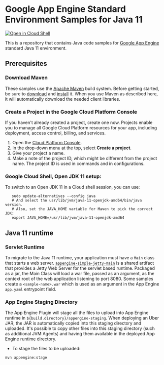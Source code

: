 # Google App Engine Standard Environment Samples for Java 11

<a href="https://console.cloud.google.com/cloudshell/open?git_repo=https://github.com/GoogleCloudPlatform/java-docs-samples&page=editor&open_in_editor=appengine-java11/README.md">
<img alt="Open in Cloud Shell" src ="http://gstatic.com/cloudssh/images/open-btn.png"></a>

This is a repository that contains Java code samples for [Google App Engine][ae-docs]
standard Java 11 environment.

[ae-docs]: https://cloud.google.com/appengine/docs/standard/java11/

## Prerequisites

### Download Maven

These samples use the [Apache Maven][maven] build system. Before getting
started, be sure to [download][maven-download] and [install][maven-install] it.
When you use Maven as described here, it will automatically download the needed
client libraries.

[maven]: https://maven.apache.org
[maven-download]: https://maven.apache.org/download.cgi
[maven-install]: https://maven.apache.org/install.html

### Create a Project in the Google Cloud Platform Console

If you haven't already created a project, create one now. Projects enable you to
manage all Google Cloud Platform resources for your app, including deployment,
access control, billing, and services.

1. Open the [Cloud Platform Console][cloud-console].
1. In the drop-down menu at the top, select **Create a project**.
1. Give your project a name.
1. Make a note of the project ID, which might be different from the project
   name. The project ID is used in commands and in configurations.

[cloud-console]: https://console.cloud.google.com/

### Google Cloud Shell, Open JDK 11 setup:

To switch to an Open JDK 11 in a Cloud shell session, you can use:

```
   sudo update-alternatives --config java
   # And select the usr/lib/jvm/java-11-openjdk-amd64/bin/java version.
   # Also, set the JAVA_HOME variable for Maven to pick the correct JDK:
   export JAVA_HOME=/usr/lib/jvm/java-11-openjdk-amd64
```

## Java 11 runtime

### Servlet Runtime

To migrate to the Java 11 runtime, your application must have a
`Main` class that starts a web server.
[`appengine-simple-jetty-main`](appengine-simple-jetty-main) is a shared artifact
that provides a Jetty Web Server for the servlet based runtime. Packaged as a
jar, the Main Class will load a war file, passed as an argument, as the
context root of the web application listening to port 8080.
Some samples create a `<sample-name>.war` which is used as an argument in the
App Engine `app.yaml` entrypoint field.

### App Engine Staging Directory

The App Engine Plugin will stage all the files to upload into App Engine
runtime in `${build.directory}/appengine-staging`. When deploying an Uber JAR,
the JAR is automatically copied into this staging directory and uploaded.
It's possible to copy other files into this staging directory (such as
additional JVM Agents) and having them available in the deployed App Engine
runtime directory.

- To stage the files to be uploaded:
```
mvn appengine:stage
```
